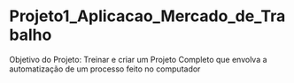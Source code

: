 # Projeto1_Aplicacao_Mercado_de_Trabalho
 Objetivo do Projeto: Treinar e criar um Projeto Completo que envolva a automatização de um processo feito no computador
